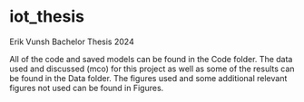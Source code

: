 # iot_thesis
Erik Vunsh Bachelor Thesis 2024

All of the code and saved models can be found in the Code folder.
The data used and discussed (mco) for this project as well as some of the results can be found in the Data folder.
The figures used and some additional relevant figures not used can be found in Figures.

